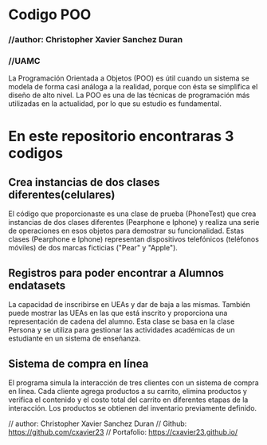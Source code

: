 # Codigo POO
### //author: Christopher Xavier Sanchez Duran
### //UAMC
La Programación Orientada a Objetos (POO) es útil cuando un sistema se modela de forma casi análoga a la realidad, porque con ésta se simplifica el diseño
de alto nivel. La POO es una de las técnicas de programación más utilizadas en
la actualidad, por lo que su estudio es fundamental.

# En este repositorio encontraras 3 codigos 

## Crea instancias de dos clases diferentes(celulares)
El código que proporcionaste es una clase de prueba (PhoneTest) que crea instancias de dos clases diferentes (Pearphone e Iphone) y realiza una serie de operaciones en esos objetos para demostrar su funcionalidad. Estas clases (Pearphone e Iphone) representan dispositivos telefónicos (teléfonos móviles) de dos marcas ficticias ("Pear" y "Apple").

## Registros para poder encontrar a Alumnos endatasets
La capacidad de inscribirse en UEAs y dar de baja a las mismas. También puede mostrar las UEAs en las que está inscrito y proporciona una representación de cadena del alumno. Esta clase se basa en la clase Persona y se utiliza para gestionar las actividades académicas de un estudiante en un sistema de enseñanza.

## Sistema de compra en línea
El programa simula la interacción de tres clientes con un sistema de compra en línea. Cada cliente agrega productos a su carrito, elimina productos y verifica el contenido y el costo total del carrito en diferentes etapas de la interacción. Los productos se obtienen del inventario previamente definido.




// author: Christopher Xavier Sanchez Duran
// Github: https://github.com/cxavier23
// Portafolio: https://cxavier23.github.io/

